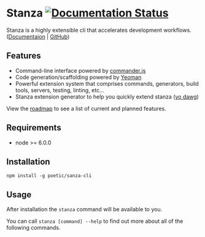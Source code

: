 # Stanza [![Documentation Status](https://poetic.github.io/stanza-cli/badge.svg)](https://poetic.github.io/stanza-cli/source.html)
Stanza is a highly extensible cli that accelerates development workflows.
([Documentaion](https://poetic.github.io/stanza-cli/) |
[GitHub](https://github.com/poetic/stanza-cli))

## Features
* Command-line interface powered by
  [commander.js](https://github.com/tj/commander.js/)
* Code generation/scaffolding powered by
  [Yeoman](https://github.com/yeoman/yeoman)
* Powerful extension system that comprises commands, generators, build tools,
  servers, testing, linting, etc...
* Stanza extension generator to help you quickly extend stanza ([yo
  dawg](http://i.imgur.com/2gqiift.jpg))

View the [roadmap](ROADMAP.md) to see a list of current and planned features.

## Requirements
* node >= 6.0.0

## Installation
```
npm install -g poetic/sanza-cli
```

## Usage
After installation the `stanza` command will be available to you.

You can call `stanza [command] --help` to find out more about all of the
following commands.
